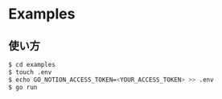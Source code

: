 # Examples

## 使い方

```bash
$ cd examples
$ touch .env
$ echo GO_NOTION_ACCESS_TOKEN=<YOUR_ACCESS_TOKEN> >> .env
$ go run 
```